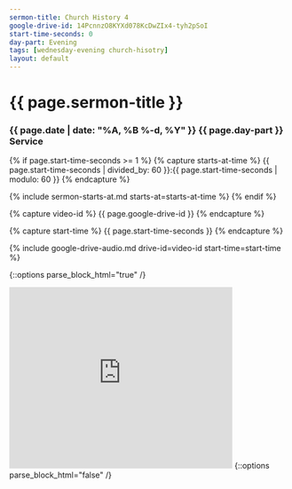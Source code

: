 ```yaml
---
sermon-title: Church History 4
google-drive-id: 14PcnnzO8KYXd078KcDwZIx4-tyh2pSoI
start-time-seconds: 0
day-part: Evening
tags: [wednesday-evening church-hisotry]
layout: default
---
```


# {{ page.sermon-title }}

### {{ page.date | date: "%A, %B %-d, %Y" }} {{ page.day-part }} Service

{% if page.start-time-seconds >= 1 %}
{% capture starts-at-time %}
{{ page.start-time-seconds | divided_by: 60 }}:{{ page.start-time-seconds | modulo: 60 }}
{% endcapture %}

{% include sermon-starts-at.md starts-at=starts-at-time %}
{% endif %}

{% capture video-id %}
{{ page.google-drive-id }}
{% endcapture %}

{% capture start-time %}
{{ page.start-time-seconds }}
{% endcapture %}

{% include google-drive-audio.md drive-id=video-id start-time=start-time %}

{::options parse_block_html="true" /}
<iframe src="https://onedrive.live.com/embed?cid=19DF4E5D38A1B8EB&resid=19DF4E5D38A1B8EB%2146838&authkey=AIMjA-Dsygbt_8c&em=2" width="402" height="327" frameborder="0" scrolling="no"></iframe>
{::options parse_block_html="false" /}
